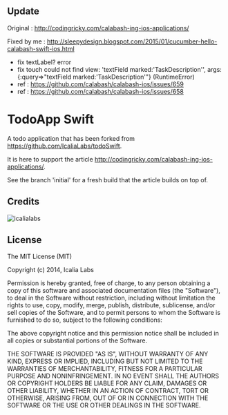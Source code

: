 Update
----
Original : http://codingricky.com/calabash-ing-ios-applications/

Fixed by me : http://sleepydesign.blogspot.com/2015/01/cucumber-hello-calabash-swift-ios.html 
* fix textLabel? error
* fix touch could not find view: 'textField marked:'TaskDescription'', args: {:query=>"textField marked:'TaskDescription'"} (RuntimeError)
* ref : https://github.com/calabash/calabash-ios/issues/659
* ref : https://github.com/calabash/calabash-ios/issues/658

TodoApp Swift
======

A todo application that has been forked from https://github.com/IcaliaLabs/todoSwift.

It is here to support the article http://codingricky.com/calabash-ing-ios-applications/. 

See the branch 'initial' for a fresh build that the article builds on top of.


Credits
-------

![icalialabs](https://raw.githubusercontent.com/IcaliaLabs/kaishi/master/logo.png)


License
-------

The MIT License (MIT)

Copyright (c) 2014, Icalia Labs

Permission is hereby granted, free of charge, to any person obtaining a copy of this software and associated documentation files (the "Software"), to deal in the Software without restriction, including without limitation the rights to use, copy, modify, merge, publish, distribute, sublicense, and/or sell copies of the Software, and to permit persons to whom the Software is furnished to do so, subject to the following conditions:

The above copyright notice and this permission notice shall be included in all copies or substantial portions of the Software.

THE SOFTWARE IS PROVIDED "AS IS", WITHOUT WARRANTY OF ANY KIND, EXPRESS OR IMPLIED, INCLUDING BUT NOT LIMITED TO THE WARRANTIES OF MERCHANTABILITY, FITNESS FOR A PARTICULAR PURPOSE AND NONINFRINGEMENT. IN NO EVENT SHALL THE AUTHORS OR COPYRIGHT HOLDERS BE LIABLE FOR ANY CLAIM, DAMAGES OR OTHER LIABILITY, WHETHER IN AN ACTION OF CONTRACT, TORT OR OTHERWISE, ARISING FROM, OUT OF OR IN CONNECTION WITH THE SOFTWARE OR THE USE OR OTHER DEALINGS IN THE SOFTWARE.
